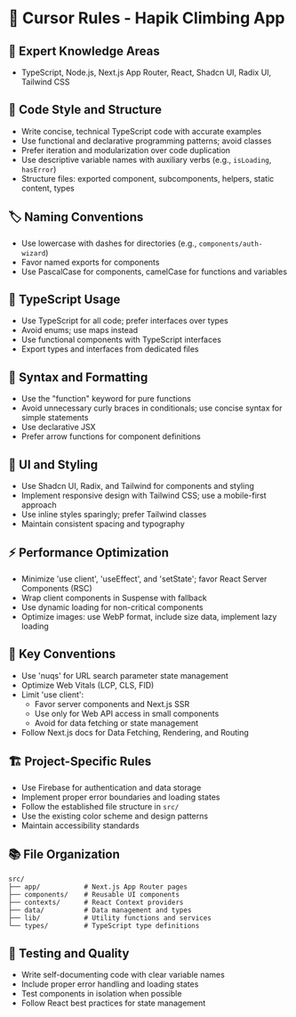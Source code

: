 # 🎯 Cursor Rules - Hapik Climbing App

## 🧠 **Expert Knowledge Areas**
- TypeScript, Node.js, Next.js App Router, React, Shadcn UI, Radix UI, Tailwind CSS

## 📝 **Code Style and Structure**
- Write concise, technical TypeScript code with accurate examples
- Use functional and declarative programming patterns; avoid classes
- Prefer iteration and modularization over code duplication
- Use descriptive variable names with auxiliary verbs (e.g., `isLoading`, `hasError`)
- Structure files: exported component, subcomponents, helpers, static content, types

## 🏷️ **Naming Conventions**
- Use lowercase with dashes for directories (e.g., `components/auth-wizard`)
- Favor named exports for components
- Use PascalCase for components, camelCase for functions and variables

## 🔧 **TypeScript Usage**
- Use TypeScript for all code; prefer interfaces over types
- Avoid enums; use maps instead
- Use functional components with TypeScript interfaces
- Export types and interfaces from dedicated files

## 📐 **Syntax and Formatting**
- Use the "function" keyword for pure functions
- Avoid unnecessary curly braces in conditionals; use concise syntax for simple statements
- Use declarative JSX
- Prefer arrow functions for component definitions

## 🎨 **UI and Styling**
- Use Shadcn UI, Radix, and Tailwind for components and styling
- Implement responsive design with Tailwind CSS; use a mobile-first approach
- Use inline styles sparingly; prefer Tailwind classes
- Maintain consistent spacing and typography

## ⚡ **Performance Optimization**
- Minimize 'use client', 'useEffect', and 'setState'; favor React Server Components (RSC)
- Wrap client components in Suspense with fallback
- Use dynamic loading for non-critical components
- Optimize images: use WebP format, include size data, implement lazy loading

## 🔑 **Key Conventions**
- Use 'nuqs' for URL search parameter state management
- Optimize Web Vitals (LCP, CLS, FID)
- Limit 'use client':
  - Favor server components and Next.js SSR
  - Use only for Web API access in small components
  - Avoid for data fetching or state management
- Follow Next.js docs for Data Fetching, Rendering, and Routing

## 🏗️ **Project-Specific Rules**
- Use Firebase for authentication and data storage
- Implement proper error boundaries and loading states
- Follow the established file structure in `src/`
- Use the existing color scheme and design patterns
- Maintain accessibility standards

## 📚 **File Organization**
```
src/
├── app/           # Next.js App Router pages
├── components/    # Reusable UI components
├── contexts/      # React Context providers
├── data/          # Data management and types
├── lib/           # Utility functions and services
└── types/         # TypeScript type definitions
```

## 🧪 **Testing and Quality**
- Write self-documenting code with clear variable names
- Include proper error handling and loading states
- Test components in isolation when possible
- Follow React best practices for state management

